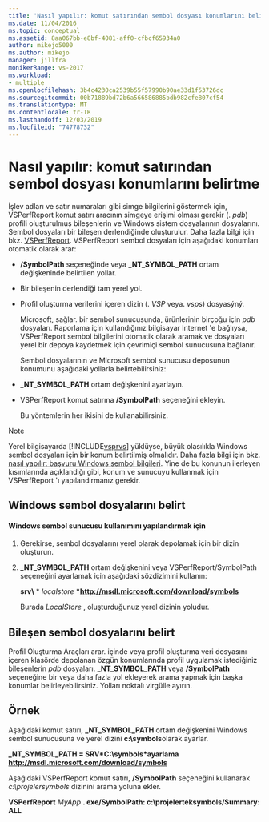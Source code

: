 ```yaml
---
title: 'Nasıl yapılır: komut satırından sembol dosyası konumlarını belirtme | Microsoft Docs'
ms.date: 11/04/2016
ms.topic: conceptual
ms.assetid: 8aa067bb-e8bf-4081-aff0-cfbcf65934a0
author: mikejo5000
ms.author: mikejo
manager: jillfra
monikerRange: vs-2017
ms.workload:
- multiple
ms.openlocfilehash: 3b4c4230ca2539b55f57990b90ae33d1f53726dc
ms.sourcegitcommit: 00b71889bd72b6a566586885bdb982cfe807cf54
ms.translationtype: MT
ms.contentlocale: tr-TR
ms.lasthandoff: 12/03/2019
ms.locfileid: "74778732"
---
```

# <a name="how-to-specify-symbol-file-locations-from-the-command-line"></a>Nasıl yapılır: komut satırından sembol dosyası konumlarını belirtme
İşlev adları ve satır numaraları gibi simge bilgilerini göstermek için, VSPerfReport komut satırı aracının simgeye erişimi olması gerekir (. *pdb*) profili oluşturulmuş bileşenlerin ve Windows sistem dosyalarının dosyalarını. Sembol dosyaları bir bileşen derlendiğinde oluşturulur. Daha fazla bilgi için bkz. [VSPerfReport](../profiling/vsperfreport.md). VSPerfReport sembol dosyaları için aşağıdaki konumları otomatik olarak arar:

- **/SymbolPath** seçeneğinde veya **_NT_SYMBOL_PATH** ortam değişkeninde belirtilen yollar.

- Bir bileşenin derlendiği tam yerel yol.

- Profil oluşturma verilerini içeren dizin (. *VSP* veya. *vsps*) dosyasýný.

  Microsoft, sağlar. bir sembol sunucusunda, ürünlerinin birçoğu için *pdb* dosyaları. Raporlama için kullandığınız bilgisayar Internet 'e bağlıysa, VSPerfReport sembol bilgilerini otomatik olarak aramak ve dosyaları yerel bir depoya kaydetmek için çevrimiçi sembol sunucusuna bağlanır.

  Sembol dosyalarının ve Microsoft sembol sunucusu deposunun konumunu aşağıdaki yollarla belirtebilirsiniz:

- **_NT_SYMBOL_PATH** ortam değişkenini ayarlayın.

- VSPerfReport komut satırına **/SymbolPath** seçeneğini ekleyin.

  Bu yöntemlerin her ikisini de kullanabilirsiniz.

> [!NOTE]
> Yerel bilgisayarda [!INCLUDE[vsprvs](../code-quality/includes/vsprvs_md.md)] yüklüyse, büyük olasılıkla Windows sembol dosyaları için bir konum belirtilmiş olmalıdır. Daha fazla bilgi için bkz. [nasıl yapılır: başvuru Windows sembol bilgileri](../profiling/how-to-reference-windows-symbol-information.md). Yine de bu konunun ilerleyen kısımlarında açıklandığı gibi, konum ve sunucuyu kullanmak için VSPerfReport 'ı yapılandırmanız gerekir.

## <a name="specify-windows-symbol-files"></a>Windows sembol dosyalarını belirt

#### <a name="to-configure-the-use-of-the-windows-symbol-server"></a>Windows sembol sunucusu kullanımını yapılandırmak için

1. Gerekirse, sembol dosyalarını yerel olarak depolamak için bir dizin oluşturun.

2. **_NT_SYMBOL_PATH** ortam değişkenini veya VSPerfReport/SymbolPath seçeneğini ayarlamak için aşağıdaki sözdizimini kullanın:

    **srv\\** * *localstore* **\*http://msdl.microsoft.com/download/symbols**

    Burada *LocalStore* , oluşturduğunuz yerel dizinin yoludur.

## <a name="specify-component-symbol-files"></a>Bileşen sembol dosyalarını belirt
 Profil Oluşturma Araçları arar. içinde veya profil oluşturma veri dosyasını içeren klasörde depolanan özgün konumlarında profil uygulamak istediğiniz bileşenlerin *pdb* dosyaları. **_NT_SYMBOL_PATH** veya **/SymbolPath** seçeneğine bir veya daha fazla yol ekleyerek arama yapmak için başka konumlar belirleyebilirsiniz. Yolları noktalı virgülle ayırın.

## <a name="example"></a>Örnek
 Aşağıdaki komut satırı, **_NT_SYMBOL_PATH** ortam değişkenini Windows sembol sunucusuna ve yerel dizini **c:\symbols**olarak ayarlar.

 **_NT_SYMBOL_PATH = SRV\*C:\symbols\*ayarlama http://msdl.microsoft.com/download/symbols**

 Aşağıdaki VSPerfReport komut satırı, **/SymbolPath** seçeneğini kullanarak *c:\projelersymbols* dizinini arama yoluna ekler.

 **VSPerfReport**  *MyApp* **. exe/SymbolPath: c:\projelerteksymbols/Summary: ALL**
